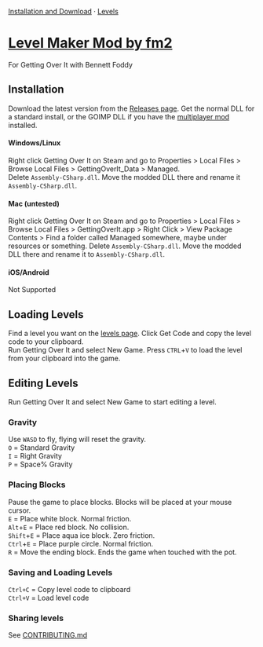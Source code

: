 [Installation and Download](#installation) · [Levels](levels.md)

# [Level Maker Mod by fm2](https://pfgithub.github.io/goilevelmod)
For Getting Over It with Bennett Foddy 

## Installation

Download the latest version from the [Releases page](https://github.com/pfgithub/goilevelmod/releases). Get the normal DLL for a standard install, or the GOIMP DLL if you have the [multiplayer mod](https://forum.facepunch.com/f/games/ujqm/Try-my-multiplayer-mod-for-Getting-Over-It-with-Bennett-Foddy/5/) installed.

#### Windows/Linux

Right click Getting Over It on Steam and go to Properties > Local Files > Browse Local Files > GettingOverIt_Data > Managed.  
Delete `Assembly-CSharp.dll`. Move the modded DLL there and rename it `Assembly-CSharp.dll`.

#### Mac (untested)

Right click Getting Over It on Steam and go to Properties > Local Files > Browse Local Files > GettingOverIt.app > Right Click > View Package Contents > Find a folder called Managed somewhere, maybe under resources or something. 
Delete `Assembly-CSharp.dll`. Move the modded DLL there and rename it to `Assembly-CSharp.dll`.

#### iOS/Android

Not Supported

## Loading Levels

Find a level you want on the [levels page](levels.md). Click Get Code and copy the level code to your clipboard.  
Run Getting Over It and select New Game. Press `CTRL`+`V` to load the level from your clipboard into the game.

## Editing Levels

Run Getting Over It and select New Game to start editing a level.

### Gravity  
Use `WASD` to fly, flying will reset the gravity.  
`O` = Standard Gravity  
`I` = Right Gravity  
`P` = Space% Gravity  

### Placing Blocks  
Pause the game to place blocks. Blocks will be placed at your mouse cursor.  
`E` = Place white block. Normal friction.  
`Alt`+`E` = Place red block. No collision.  
`Shift`+`E` = Place aqua ice block. Zero friction.  
`Ctrl`+`E` = Place purple circle. Normal friction.  
`R` = Move the ending block. Ends the game when touched with the pot.  

### Saving and Loading Levels  
`Ctrl+C` = Copy level code to clipboard  
`Ctrl+V` = Load level code  

### Sharing levels
See [CONTRIBUTING.md](CONTRIBUTING.md)
